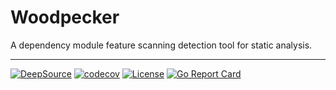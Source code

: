# Woodpecker

A dependency module feature scanning detection tool for static analysis.

---

[![DeepSource](https://deepsource.io/gh/auula/woodpecker.svg/?label=active+issues&show_trend=true&token=2dqhjlFmox_IfR5zuVpSv64Q)](https://deepsource.io/gh/auula/woodpecker/?ref=repository-badge)
[![codecov](https://codecov.io/gh/auula/woodpecker/branch/main/graph/badge.svg?token=0i8L7DuJlK)](https://codecov.io/gh/auula/woodpecker)
[![License](https://img.shields.io/badge/license-Apache2.0-db5149.svg)](https://github.com/auula/bottle/blob/master/LICENSE)
[![Go Report Card](https://goreportcard.com/badge/github.com/auula/woodpecker)](https://goreportcard.com/report/github.com/auula/woodpecker)
